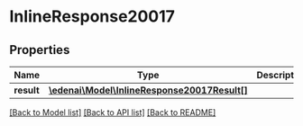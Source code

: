 # InlineResponse20017

## Properties
Name | Type | Description | Notes
------------ | ------------- | ------------- | -------------
**result** | [**\edenai\Model\InlineResponse20017Result[]**](InlineResponse20017Result.md) |  | [optional] 

[[Back to Model list]](../README.md#documentation-for-models) [[Back to API list]](../README.md#documentation-for-api-endpoints) [[Back to README]](../README.md)


